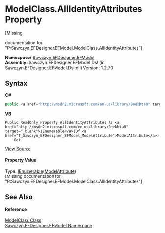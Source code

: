 # ModelClass.AllIdentityAttributes Property 
 

\[Missing <summary> documentation for "P:Sawczyn.EFDesigner.EFModel.ModelClass.AllIdentityAttributes"\]

**Namespace:**&nbsp;<a href="N_Sawczyn_EFDesigner_EFModel">Sawczyn.EFDesigner.EFModel</a><br />**Assembly:**&nbsp;Sawczyn.EFDesigner.EFModel.Dsl (in Sawczyn.EFDesigner.EFModel.Dsl.dll) Version: 1.2.7.0

## Syntax

**C#**<br />
``` C#
public <a href="http://msdn2.microsoft.com/en-us/library/9eekhta0" target="_blank">IEnumerable</a><<a href="T_Sawczyn_EFDesigner_EFModel_ModelAttribute">ModelAttribute</a>> AllIdentityAttributes { get; }
```

**VB**<br />
``` VB
Public ReadOnly Property AllIdentityAttributes As <a href="http://msdn2.microsoft.com/en-us/library/9eekhta0" target="_blank">IEnumerable</a>(Of <a href="T_Sawczyn_EFDesigner_EFModel_ModelAttribute">ModelAttribute</a>)
	Get
```

<a href="https://github.com/msawczyn/EFDesigner/tree/master/src/Dsl/CustomCode/Partials/ModelClass.cs#L32" title="View the source code">View Source</a><br />

#### Property Value
Type: <a href="http://msdn2.microsoft.com/en-us/library/9eekhta0" target="_blank">IEnumerable</a>(<a href="T_Sawczyn_EFDesigner_EFModel_ModelAttribute">ModelAttribute</a>)<br />\[Missing <value> documentation for "P:Sawczyn.EFDesigner.EFModel.ModelClass.AllIdentityAttributes"\]

## See Also


#### Reference
<a href="T_Sawczyn_EFDesigner_EFModel_ModelClass">ModelClass Class</a><br /><a href="N_Sawczyn_EFDesigner_EFModel">Sawczyn.EFDesigner.EFModel Namespace</a><br />